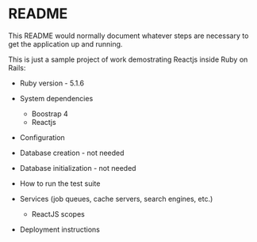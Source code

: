 # README

This README would normally document whatever steps are necessary to get the
application up and running.

This is just a sample project of work demostrating Reactjs inside Ruby on Rails:

* Ruby version - 5.1.6

* System dependencies
  - Boostrap 4
  - Reactjs

* Configuration

* Database creation - not needed

* Database initialization - not needed

* How to run the test suite

* Services (job queues, cache servers, search engines, etc.)
  - ReactJS scopes

* Deployment instructions

